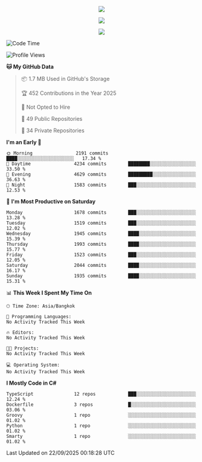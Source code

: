 <p align="center">
  <a href="say-hi.gif"> 
    <img align="center" src="say-hi.gif"/>
  </a>
</p>
<p align="center">
  <a href="https://github.com/htthinh1999">
    <img align="center" src="https://github-readme-stats-kappa-pink.vercel.app/api?username=htthinh1999&show_icons=true&count_private=true&theme=dracula"/>
  </a>
</p>
<p align="center">
  <a href="https://github.com/htthinh1999">
    <img src="https://github-readme-stats-kappa-pink.vercel.app/api/top-langs/?username=htthinh1999&layout=compact&langs_count=6&count_private=true&hide=tsql,hlsl,glsl,shaderlab&theme=dracula"/>
  </a>
</p>

<!--START_SECTION:waka-->
![Code Time](http://img.shields.io/badge/Code%20Time-0%20secs-blue)

![Profile Views](http://img.shields.io/badge/Profile%20Views-1-blue)

**🐱 My GitHub Data** 

> 📦 1.7 MB Used in GitHub's Storage 
 > 
> 🏆 452 Contributions in the Year 2025
 > 
> 🚫 Not Opted to Hire
 > 
> 📜 49 Public Repositories 
 > 
> 🔑 34 Private Repositories 
 > 
**I'm an Early 🐤** 

```text
🌞 Morning                2191 commits        ████░░░░░░░░░░░░░░░░░░░░░   17.34 % 
🌆 Daytime                4234 commits        ████████░░░░░░░░░░░░░░░░░   33.50 % 
🌃 Evening                4629 commits        █████████░░░░░░░░░░░░░░░░   36.63 % 
🌙 Night                  1583 commits        ███░░░░░░░░░░░░░░░░░░░░░░   12.53 % 
```
📅 **I'm Most Productive on Saturday** 

```text
Monday                   1678 commits        ███░░░░░░░░░░░░░░░░░░░░░░   13.28 % 
Tuesday                  1519 commits        ███░░░░░░░░░░░░░░░░░░░░░░   12.02 % 
Wednesday                1945 commits        ████░░░░░░░░░░░░░░░░░░░░░   15.39 % 
Thursday                 1993 commits        ████░░░░░░░░░░░░░░░░░░░░░   15.77 % 
Friday                   1523 commits        ███░░░░░░░░░░░░░░░░░░░░░░   12.05 % 
Saturday                 2044 commits        ████░░░░░░░░░░░░░░░░░░░░░   16.17 % 
Sunday                   1935 commits        ████░░░░░░░░░░░░░░░░░░░░░   15.31 % 
```


📊 **This Week I Spent My Time On** 

```text
🕑︎ Time Zone: Asia/Bangkok

💬 Programming Languages: 
No Activity Tracked This Week

🔥 Editors: 
No Activity Tracked This Week

🐱‍💻 Projects: 
No Activity Tracked This Week

💻 Operating System: 
No Activity Tracked This Week
```

**I Mostly Code in C#** 

```text
TypeScript               12 repos            ███░░░░░░░░░░░░░░░░░░░░░░   12.24 % 
Dockerfile               3 repos             █░░░░░░░░░░░░░░░░░░░░░░░░   03.06 % 
Groovy                   1 repo              ░░░░░░░░░░░░░░░░░░░░░░░░░   01.02 % 
Python                   1 repo              ░░░░░░░░░░░░░░░░░░░░░░░░░   01.02 % 
Smarty                   1 repo              ░░░░░░░░░░░░░░░░░░░░░░░░░   01.02 % 
```




 Last Updated on 22/09/2025 00:18:28 UTC
<!--END_SECTION:waka-->
